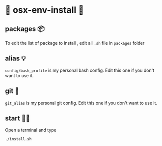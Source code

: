 # 🍎 osx-env-install 🍏

## packages 📦
To edit the list of package to install , edit all `.sh` file in  `packages` folder

## alias 💡
`config/bash_profile` is my personal bash config. Edit this one if you don't want to use it.

## git 🚀
`git_alias` is my personal git config. Edit this one if you don't want to use it.

## start 👌🏻

Open a terminal and type

`./install.sh`
